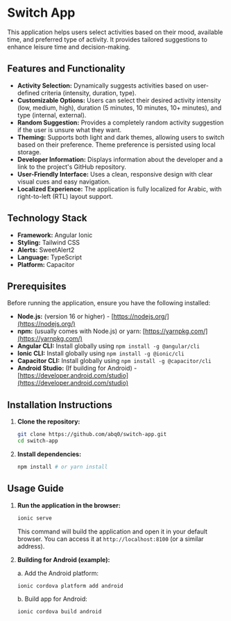 # Switch App

This application helps users select activities based on their mood, available time, and preferred type of activity.  It provides tailored suggestions to enhance leisure time and decision-making.

## Features and Functionality

-   **Activity Selection:** Dynamically suggests activities based on user-defined criteria (intensity, duration, type).
-   **Customizable Options:** Users can select their desired activity intensity (low, medium, high), duration (5 minutes, 10 minutes, 10+ minutes), and type (internal, external).
-   **Random Suggestion:** Provides a completely random activity suggestion if the user is unsure what they want.
-   **Theming:**  Supports both light and dark themes, allowing users to switch based on their preference.  Theme preference is persisted using local storage.
-   **Developer Information:** Displays information about the developer and a link to the project's GitHub repository.
-   **User-Friendly Interface:** Uses a clean, responsive design with clear visual cues and easy navigation.
-   **Localized Experience:**  The application is fully localized for Arabic, with right-to-left (RTL) layout support.

## Technology Stack

-   **Framework:** Angular Ionic
-   **Styling:** Tailwind CSS
-   **Alerts:** SweetAlert2
-   **Language:** TypeScript
-   **Platform:** Capacitor

## Prerequisites

Before running the application, ensure you have the following installed:

-   **Node.js:** (version 16 or higher) - [https://nodejs.org/](https://nodejs.org/)
-   **npm:** (usually comes with Node.js) or yarn:  [https://yarnpkg.com/](https://yarnpkg.com/)
-   **Angular CLI:**  Install globally using `npm install -g @angular/cli`
-   **Ionic CLI:** Install globally using `npm install -g @ionic/cli`
-   **Capacitor CLI:** Install globally using `npm install -g @capacitor/cli`
-   **Android Studio:** (If building for Android) - [https://developer.android.com/studio](https://developer.android.com/studio)

## Installation Instructions

1.  **Clone the repository:**

    ```bash
    git clone https://github.com/abq0/switch-app.git
    cd switch-app
    ```

2.  **Install dependencies:**

    ```bash
    npm install # or yarn install
    ```

## Usage Guide

1.  **Run the application in the browser:**

    ```bash
    ionic serve
    ```

    This command will build the application and open it in your default browser.  You can access it at `http://localhost:8100` (or a similar address).

2.  **Building for Android (example):**

    a.  Add the Android platform:

     ```bash
    ionic cordova platform add android
    ```

     b.  Build app for Android:  
     ```bash
    ionic cordova build android
    ```
